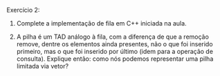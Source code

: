 
Exercício 2:

1. Complete a implementação de fila em C++ iniciada na aula.

2. A pilha é um TAD análogo à fila, com a diferença de que a remoção remove, dentre os elementos ainda presentes, não o que foi inserido primeiro, mas o que foi inserido por último (idem para a operação de consulta). Explique então: como nós podemos representar uma pilha limitada via vetor?